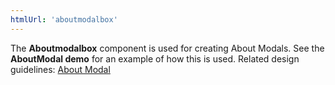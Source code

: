 ```yaml
---
htmlUrl: 'aboutmodalbox'
---
```


The **Aboutmodalbox** component is used for creating About Modals. See the **AboutModal demo** for an example of how this is used. Related design guidelines: [About Modal](/design-guidelines/usage-and-behavior/about-modal.md)
